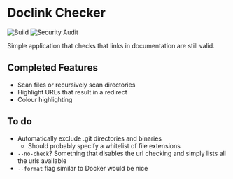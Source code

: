 # Doclink Checker

![Build](https://github.com/labooner/doclink-checker/workflows/Build/badge.svg)
![Security Audit](https://github.com/labooner/doclink-checker/workflows/Security%20audit/badge.svg)


Simple application that checks that links in documentation
are still valid.

## Completed Features

- Scan files or recursively scan directories
- Highlight URLs that result in a redirect
- Colour highlighting

## To do

- Automatically exclude .git directories and binaries
    - Should probably specify a whitelist of file extensions
- `--no-check`? Something that disables the url checking and simply lists all the urls available
- `--format` flag similar to Docker would be nice
